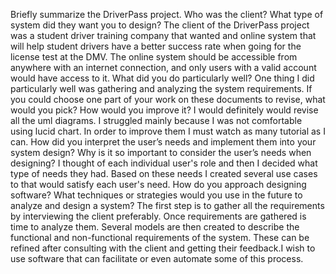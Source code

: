 Briefly summarize the DriverPass project. Who was the client? What type of system did they want you to design?
The client of the DriverPass project was a student driver training company that wanted and online system that will help student drivers have a better success rate when going for the license test at the DMV. The online system should be accessible from anywhere with an internet connection, and only users with a valid account would have access to it.
What did you do particularly well?
One thing I did particularly well was gathering and analyzing the system requirements.
If you could choose one part of your work on these documents to revise, what would you pick? How would you improve it?
I would definitely would revise all the uml diagrams. I struggled mainly because I was not comfortable using lucid chart. In order to improve them I must watch 
as many tutorial as I can.
How did you interpret the user’s needs and implement them into your system design? Why is it so important to consider the user’s needs when designing?
I thought of each individual user's role and then I decided what type of needs they had. Based on these needs I created several use cases to that would 
satisfy each user's need.
How do you approach designing software? What techniques or strategies would you use in the future to analyze and design a system?
The first step is to gather all the requirements by interviewing the client preferably. Once requirements are gathered is time to analyze them. Several models are then created to describe the functional and non-functional requirements of the system. These can be refined after consulting with the client and getting their feedback.I wish to use software that can facilitate or even automate some of this process.
